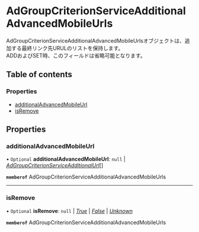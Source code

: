 # AdGroupCriterionServiceAdditionalAdvancedMobileUrls


<div lang=\"ja\">AdGroupCriterionServiceAdditionalAdvancedMobileUrlsオブジェクトは、追加する最終リンク先URULのリストを保持します。<br> ADDおよびSET時、このフィールドは省略可能となります。</div> 

## Table of contents

### Properties

- [additionalAdvancedMobileUrl](adgroupcriterionserviceadditionaladvancedmobileurls.md#additionaladvancedmobileurl)
- [isRemove](adgroupcriterionserviceadditionaladvancedmobileurls.md#isremove)

## Properties

### additionalAdvancedMobileUrl

• `Optional` **additionalAdvancedMobileUrl**: ``null`` \| [*AdGroupCriterionServiceAdditionalUrl*](adgroupcriterionserviceadditionalurl.md)[]

**`memberof`** AdGroupCriterionServiceAdditionalAdvancedMobileUrls

___

### isRemove

• `Optional` **isRemove**: ``null`` \| [*True*](./enums/adgroupcriterionserviceisremove.md#true) \| [*False*](./enums/adgroupcriterionserviceisremove.md#false) \| [*Unknown*](./enums/adgroupcriterionserviceisremove.md#unknown)

**`memberof`** AdGroupCriterionServiceAdditionalAdvancedMobileUrls
